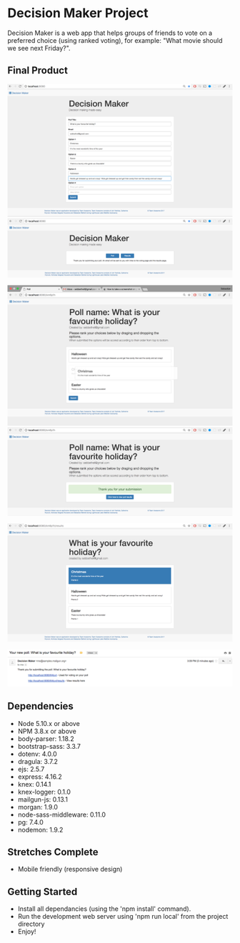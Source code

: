 # Decision Maker Project

Decision Maker is a web app that helps groups of friends to vote on a preferred choice (using ranked voting), for example: "What movie should we see next Friday?".

## Final Product

!['Main Page With Three Options For The Poll'](https://github.com/JohYoshida/midterm/blob/dev/docs/mainpage.png)
!['Main Page After A Poll Has Been Submitted'](https://github.com/JohYoshida/midterm/blob/dev/docs/mainpage-submit.png)

!['Voting Page Showing Drag And Drop'](https://github.com/JohYoshida/midterm/blob/dev/docs/pollspage.png)
!['Voting Page After A Vote Has Been Submitted'](https://github.com/JohYoshida/midterm/blob/dev/docs/pollspage-submit.png)

!['Results Page'](https://github.com/JohYoshida/midterm/blob/dev/docs/resultspage.png)

!['Email Sent To Creator After They Submit The Poll'](https://github.com/JohYoshida/midterm/blob/dev/docs/email.png)


## Dependencies

- Node 5.10.x or above
- NPM 3.8.x or above
- body-parser: 1.18.2
- bootstrap-sass: 3.3.7
- dotenv: 4.0.0
- dragula: 3.7.2
- ejs: 2.5.7
- express: 4.16.2
- knex: 0.14.1
- knex-logger: 0.1.0
- mailgun-js: 0.13.1
- morgan: 1.9.0
- node-sass-middleware: 0.11.0
- pg: 7.4.0
- nodemon: 1.9.2

## Stretches Complete

- Mobile friendly (responsive design)

## Getting Started

- Install all dependancies (using the 'npm install' command).
- Run the development web server using 'npm run local' from the project directory
- Enjoy!

